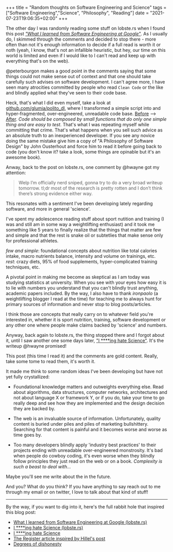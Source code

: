 +++
title = "Random thoughts on Software Engineering and Science"
tags = ["Software Engineering","Science", "Philosophy", "Reading"]
date = "2021-07-23T19:06:35+02:00"
+++

The other day I was randomly reading some stuff on lobste.rs when I found this post [*"What I learned from Software Engineering at Google"*](https://lobste.rs/s/9n7aic/what_i_learned_from_software_engineering). As I usually do, I skimmed through the comments and decided to stop there - more often than not it's enough information to decide if a full read is worth it or noth (yeah, I know, that's not an infallible heuristic, but hey, our time on this world is limited and even if I would like to I can't read and keep up with everything that's on the web).

@peterbourgon makes a good point in the comments saying that some things could not make sense out of context and that one should take carefully such advises on software development. I can't agree more, I have seen many atrocities committed by people who read `Clean Code` or the like and blindly applied what they've seen to their code base.

Heck, that's what I did even myself, take a look at [github.com/glumia/polito\_dl](https://github.com/glumia/polito_dl), where I transformed a simple script into and hyper-fragmented, over-engineered, unreadable code base. [Before](https://github.com/glumia/polito_dl/tree/6aafd7f1d7b98a25caeba3a86006d619360af415) --> [After](https://github.com/glumia/polito_dl). *Code should be composed by small functions that do only one simple thing and are easy to test*. That's what I was repeating myself while committing that crime. That's what happens when you sell such advice as an absolute truth to an inexperienced developer. If you see any novice doing the same mistake give him a copy of "A Philosophy of Software Design" by John Ousterhout and force him to read it before going back to code (you don't know it? take a look, some things are opinable but it's an awesome book).

Anway, back to the post on lobste.rs, one comment by @hwayne got my attention:
> Welp I’m officially nerd sniped, gonna try to do a very broad writeup tomorrow. tl;dr most of the research is pretty rotten and I don’t think there’s strong evidence either way.

This resonates with a sentiment I've been developing lately regarding software, and more in general 'science'.

I've spent my adolescence reading stuff about sport nutition and training (I was and still am in some way a weightlifting enthusiast) and it took me something like 5 years to finally realize that the things that matter are few and simple and that the rest is snake oil or subtetlies that make sense only for professional athletes.

*few and simple*: foundational concepts about nutrition like total calories intake, macro nutrients balance, intensity and volume on trainings, etc.  
*rest*: crazy diets, 95% of food supplements, hyper-complicated training techniques, etc.

A pivotal point in making me become as skeptical as I am today was studying statistics at university. When you see with your eyes how easy it is to lie with numbers you understand that you can't blindly trust anything, academic papers included. By the way, I also have to thank *ironpaolo* (a weightlifting blogger I read at the time) for teaching me to always hunt for primary sources of information and never stop to blog posts/articles.

I think those are concepts that really carry on to whatever field you're interested in, whether it is sport nutrition, training, software development or any other one where people make claims backed by 'science' and numbers.

Anyway, back again to lobste.rs, the thing stopped there and I forgot about it, until I saw another one some days later, ["I \*\*\*\*ing hate Science"](https://lobste.rs/s/v4unx3/i_ing_hate_science). It's the writeup @hwayne promised!

This post (this time I read it) and the comments are gold content. Really, take some tome to read them, it's worth it.

It made me think to some random ideas I've been developing but have not yet fully crystallized:
- Foundational knowledge matters and outweights everything else. Read about algorithms, data structures, computer networks, architectures and not about language X or framework Y, or if you do, take your time to go really deep and see how they are implemented and the design decision they are backed by.

- The web is an invaluable source of information. Unfortunately, quality content is buried under piles and piles of marketing bullshittery. Searching for that content is painful and it becomes worse and worse as time goes by.

- Too many developers blindly apply 'industry best practices' to their projects ending with unreadable over-engineered monstrosity. It's bad when people do cowboy coding, it's even worse when they blindly follow principles they just read on the web or on a book. *Complexity is such a beast to deal with…*

Maybe you'll see me write about the in the future.

And you? What do you think? If you have anything to say reach out to me through
my email or on twitter, I love to talk about that kind of stuff!

---

By the way, if you want to dig into it, here's the full rabbit hole that inspired this blog post:
- [What I learned from Software Engineering at Google (lobste.rs)](https://lobste.rs/s/9n7aic/what_i_learned_from_software_engineering)
- [I \*\*\*\*ing hate Science (lobste.rs)](https://lobste.rs/s/v4unx3/i_ing_hate_science)
- [I \*\*\*\*ing hate Science](https://buttondown.email/hillelwayne/archive/i-ing-hate-science/)
- [The Register article inspired by Hillel's post](https://www.theregister.com/AMP/2021/07/22/bugs_expense_bs)
- [Degrees of dishonesty](https://gist.github.com/Morendil/258a523726f187334168f11fc8331569)

